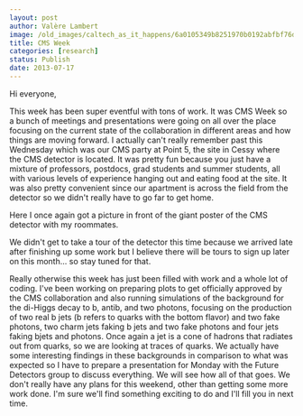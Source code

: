 ```yaml
---
layout: post
author: Valère Lambert
image: /old_images/caltech_as_it_happens/6a0105349b8251970b0192abfbf76d970d.jpg
title: CMS Week 
categories: [research]
status: Publish
date: 2013-07-17
---
```



Hi everyone,

This week has been super eventful with tons of work. It was CMS Week so a bunch of meetings and presentations were going on all over the place focusing on the current state of the collaboration in different areas and how things are moving forward. I actually can't really remember past this Wednesday which was our CMS party at Point 5, the site in Cessy where the CMS detector is located. It was pretty fun because you just have a mixture of professors, postdocs, grad students and summer students, all with various levels of experience hanging out and eating food at the site. It was also pretty convenient since our apartment is across the field from the detector so we didn't really have to go far to get home.

Here I once again got a picture in front of the giant poster of the CMS detector with my roommates.

We didn't get to take a tour of the detector this time because we arrived late after finishing up some work but I believe there will be tours to sign up later on this month... so stay tuned for that.

Really otherwise this week has just been filled with work and a whole lot of coding. I've been working on preparing plots to get officially approved by the CMS collaboration and also running simulations of the background for the di-Higgs decay to b, antib, and two photons, focusing on the production of two real b jets (b refers to quarks with the bottom flavor) and two fake photons, two charm jets faking b jets and two fake photons and four jets faking bjets and photons. Once again a jet is a cone of hadrons that radiates out from quarks, so we are looking at traces of quarks. We actually have some interesting findings in these backgrounds in comparison to what was expected so I have to prepare a presentation for Monday with the Future Detectors group to discuss everything. We will see how all of that goes. We don't really have any plans for this weekend, other than getting some more work done. I'm sure we'll find something exciting to do and I'll fill you in next time.

